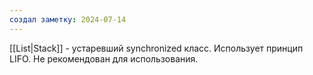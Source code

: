 ```yaml
---
создал заметку: 2024-07-14
---
```

[[List|Stack]] - устаревший synchronized класс. Использует
принцип LIFO.
Не рекомендован для использования.